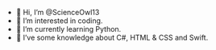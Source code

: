 - 👋 Hi, I’m @ScienceOwl13
- 👀 I’m interested in coding.
- 🌱 I’m currently learning Python.
- 💞️ I’ve some knowledge about C#, HTML & CSS and Swift.

<!---
ScienceOwl13/ScienceOwl13 is a ✨ special ✨ repository because its `README.md` (this file) appears on your GitHub profile.
You can click the Preview link to take a look at your changes.
--->
